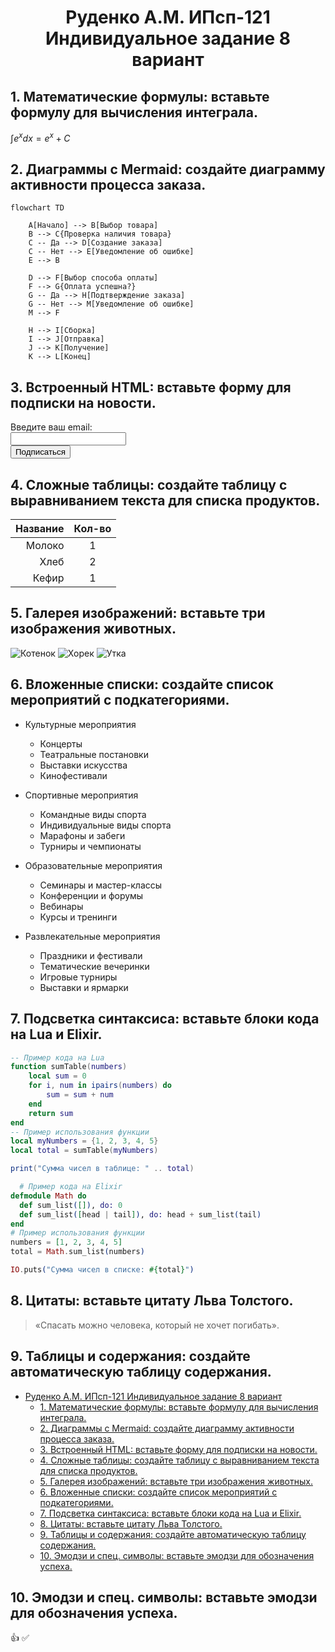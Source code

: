 # <center> Руденко А.М. ИПсп-121 Индивидуальное задание 8 вариант </center>

## 1. Математические формулы: вставьте формулу для вычисления интеграла.

$∫e^x dx = e^x + C$

## 2. Диаграммы с Mermaid: создайте диаграмму активности процесса заказа.

```mermaid
flowchart TD

    A[Начало] --> B[Выбор товара]
    B --> C{Проверка наличия товара}
    C -- Да --> D[Создание заказа]
    C -- Нет --> E[Уведомление об ошибке]
    E --> B

    D --> F[Выбор способа оплаты]
    F --> G{Оплата успешна?}
    G -- Да --> H[Подтверждение заказа]
    G -- Нет --> M[Уведомление об ошибке]
    M --> F

    H --> I[Сборка]
    I --> J[Отправка]
    J --> K[Получение]    
    K --> L[Конец]
```

## 3. Встроенный HTML: вставьте форму для подписки на новости.

<form>
  <label>Введите ваш email:</label><br>
  <input type="email"><br>
  <input type="submit" value="Подписаться">
</form>

## 4. Сложные таблицы: создайте таблицу с выравниванием текста для списка продуктов.  

|Название|Кол-во|
|--------:|:------:|
|Молоко|1|
|Хлеб|2|
|Кефир|1|

## 5. Галерея изображений: вставьте три изображения животных.
![Котенок](https://i.pinimg.com/564x/51/b9/f5/51b9f5c9deb0f9b088bf2ff1a503f3eb.jpg)
![Хорек](https://i.pinimg.com/564x/de/8d/08/de8d086fc2fd18a22e745395e297acb3.jpg)
![Утка](https://i.pinimg.com/564x/08/72/51/08725151842657a451fa5d16d911009c.jpg)

## 6. Вложенные списки: создайте список мероприятий с подкатегориями.
- Культурные мероприятия
   - Концерты
   - Театральные постановки
   - Выставки искусства
   - Кинофестивали

- Спортивные мероприятия
   - Командные виды спорта
   - Индивидуальные виды спорта
   - Марафоны и забеги
   - Турниры и чемпионаты

- Образовательные мероприятия
   - Семинары и мастер-классы
   - Конференции и форумы
   - Вебинары
   - Курсы и тренинги

- Развлекательные мероприятия
   - Праздники и фестивали
   - Тематические вечеринки
   - Игровые турниры
   - Выставки и ярмарки
  
## 7. Подсветка синтаксиса: вставьте блоки кода на Lua и Elixir.
```lua
-- Пример кода на Lua
function sumTable(numbers)
    local sum = 0
    for i, num in ipairs(numbers) do
        sum = sum + num
    end
    return sum
end
-- Пример использования функции
local myNumbers = {1, 2, 3, 4, 5}
local total = sumTable(myNumbers)

print("Сумма чисел в таблице: " .. total)
```
```elixir
  # Пример кода на Elixir
defmodule Math do
  def sum_list([]), do: 0
  def sum_list([head | tail]), do: head + sum_list(tail)
end
# Пример использования функции
numbers = [1, 2, 3, 4, 5]
total = Math.sum_list(numbers)

IO.puts("Сумма чисел в списке: #{total}")
```
## 8. Цитаты: вставьте цитату Льва Толстого.
> «Спасать можно человека, который не хочет погибать».

## 9.  Таблицы и содержания: создайте автоматическую таблицу содержания.
- [ Руденко А.М. ИПсп-121 Индивидуальное задание 8 вариант ](#-руденко-ам-ипсп-121-индивидуальное-задание-8-вариант-)
  - [1. Математические формулы: вставьте формулу для вычисления интеграла.](#1-математические-формулы-вставьте-формулу-для-вычисления-интеграла)
  - [2. Диаграммы с Mermaid: создайте диаграмму активности процесса заказа.](#2-диаграммы-с-mermaid-создайте-диаграмму-активности-процесса-заказа)
  - [3. Встроенный HTML: вставьте форму для подписки на новости.](#3-встроенный-html-вставьте-форму-для-подписки-на-новости)
  - [4. Сложные таблицы: создайте таблицу с выравниванием текста для списка продуктов.](#4-сложные-таблицы-создайте-таблицу-с-выравниванием-текста-для-списка-продуктов)
  - [5. Галерея изображений: вставьте три изображения животных.](#5-галерея-изображений-вставьте-три-изображения-животных)
  - [6. Вложенные списки: создайте список мероприятий с подкатегориями.](#6-вложенные-списки-создайте-список-мероприятий-с-подкатегориями)
  - [7. Подсветка синтаксиса: вставьте блоки кода на Lua и Elixir.](#7-подсветка-синтаксиса-вставьте-блоки-кода-на-lua-и-elixir)
  - [8. Цитаты: вставьте цитату Льва Толстого.](#8-цитаты-вставьте-цитату-льва-толстого)
  - [9.  Таблицы и содержания: создайте автоматическую таблицу содержания.](#9--таблицы-и-содержания-создайте-автоматическую-таблицу-содержания)
  - [10.  Эмодзи и спец. символы: вставьте эмодзи для обозначения успеха.](#10--эмодзи-и-спец-символы-вставьте-эмодзи-для-обозначения-успеха)

## 10.  Эмодзи и спец. символы: вставьте эмодзи для обозначения успеха.  
:+1: :white_check_mark:
